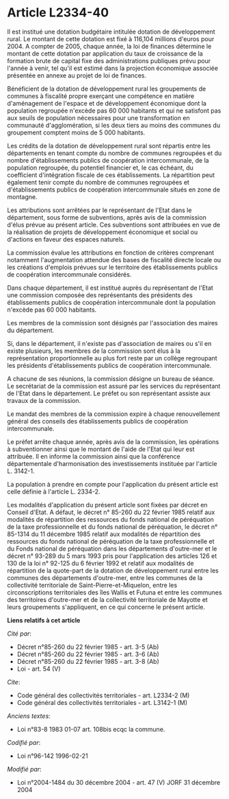 # Article L2334-40

Il est institué une dotation budgétaire intitulée dotation de développement rural. Le montant de cette dotation est fixé à
116,104 millions d'euros pour 2004. A compter de 2005, chaque année, la loi de finances détermine le montant de cette
dotation par application du taux de croissance de la formation brute de capital fixe des administrations publiques prévu pour
l'année à venir, tel qu'il est estimé dans la projection économique associée présentée en annexe au projet de loi de
finances.

Bénéficient de la dotation de développement rural les groupements de communes à fiscalité propre exerçant une compétence en
matière d'aménagement de l'espace et de développement économique dont la population regroupée n'excède pas 60 000 habitants
et qui ne satisfont pas aux seuils de population nécessaires pour une transformation en communauté d'agglomération, si les
deux tiers au moins des communes du groupement comptent moins de 5 000 habitants.

Les crédits de la dotation de développement rural sont répartis entre les départements en tenant compte du nombre de communes
regroupées et du nombre d'établissements publics de coopération intercommunale, de la population regroupée, du potentiel
financier et, le cas échéant, du coefficient d'intégration fiscale de ces établissements. La répartition peut également tenir
compte du nombre de communes regroupées et d'établissements publics de coopération intercommunale situés en zone de montagne.

Les attributions sont arrêtées par le représentant de l'Etat dans le département, sous forme de subventions, après avis de la
commission d'élus prévue au présent article. Ces subventions sont attribuées en vue de la réalisation de projets de
développement économique et social ou d'actions en faveur des espaces naturels.

La commission évalue les attributions en fonction de critères comprenant notamment l'augmentation attendue des bases de
fiscalité directe locale ou les créations d'emplois prévues sur le territoire des établissements publics de coopération
intercommunale considérés.

Dans chaque département, il est institué auprès du représentant de l'Etat une commission composée des représentants des
présidents des établissements publics de coopération intercommunale dont la population n'excède pas 60 000 habitants.

Les membres de la commission sont désignés par l'association des maires du département.

Si, dans le département, il n'existe pas d'association de maires ou s'il en existe plusieurs, les membres de la commission
sont élus à la représentation proportionnelle au plus fort reste par un collège regroupant les présidents d'établissements
publics de coopération intercommunale.

A chacune de ses réunions, la commission désigne un bureau de séance. Le secrétariat de la commission est assuré par les
services du représentant de l'Etat dans le département. Le préfet ou son représentant assiste aux travaux de la commission.

Le mandat des membres de la commission expire à chaque renouvellement général des conseils des établissements publics de
coopération intercommunale.

Le préfet arrête chaque année, après avis de la commission, les opérations à subventionner ainsi que le montant de l'aide de
l'Etat qui leur est attribuée. Il en informe la commission ainsi que la conférence départementale d'harmonisation des
investissements instituée par l'article L. 3142-1.

La population à prendre en compte pour l'application du présent article est celle définie à l'article L. 2334-2.

Les modalités d'application du présent article sont fixées par décret en Conseil d'Etat. A défaut, le décret n° 85-260 du 22
février 1985 relatif aux modalités de répartition des ressources du fonds national de péréquation de la taxe professionnelle
et du fonds national de péréquation, le décret n° 85-1314 du 11 décembre 1985 relatif aux modalités de répartition des
ressources du fonds national de péréquation de la taxe professionnelle et du Fonds national de péréquation dans les
départements d'outre-mer et le décret n° 93-289 du 5 mars 1993 pris pour l'application des articles 126 et 130 de la loi n°
92-125 du 6 février 1992 et relatif aux modalités de répartition de la quote-part de la dotation de développement rural entre
les communes des départements d'outre-mer, entre les communes de la collectivité territoriale de Saint-Pierre-et-Miquelon,
entre les circonscriptions territoriales des îles Wallis et Futuna et entre les communes des territoires d'outre-mer et de la
collectivité territoriale de Mayotte et leurs groupements s'appliquent, en ce qui concerne le présent article.

**Liens relatifs à cet article**

_Cité par_:

  - Décret n°85-260 du 22 février 1985 - art. 3-5 (Ab)
  - Décret n°85-260 du 22 février 1985 - art. 3-6 (Ab)
  - Décret n°85-260 du 22 février 1985 - art. 3-8 (Ab)
  - Loi - art. 54 (V)

_Cite_:

  - Code général des collectivités territoriales - art. L2334-2 (M)
  - Code général des collectivités territoriales - art. L3142-1 (M)

_Anciens textes_:

  - Loi n°83-8 1983 01-07 art. 108bis ecqc la commune.

_Codifié par_:

  - Loi n°96-142 1996-02-21

_Modifié par_:

  - Loi n°2004-1484 du 30 décembre 2004 - art. 47 (V) JORF 31 décembre 2004
